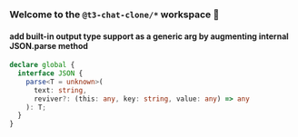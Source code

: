 ### Welcome to the `@t3-chat-clone/*` workspace 👋

#### add built-in output type support as a generic arg by augmenting internal JSON.parse method

```ts
declare global {
  interface JSON {
    parse<T = unknown>(
      text: string,
      reviver?: (this: any, key: string, value: any) => any
    ): T;
  }
}
```
